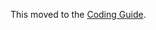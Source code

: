 This moved to the [Coding Guide](https://github.com/AnalyticalGraphicsInc/cesium/blob/master/Documentation/Contributors/CodingGuide/README.md).